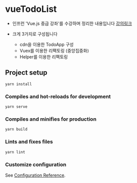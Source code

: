 # vueTodoList

- 인프런 'Vue.js 중급 강좌'를 수강하며 정리한 내용입니다
[강의링크](https://www.inflearn.com/course/vue-pwa-vue-js-%EC%A4%91%EA%B8%89)

- 크게 3가지로 구성됩니다
  - cdn을 이용한 TodoApp 구성
  - Vuex를 이용한 리팩토링 (중앙집중화)
  - Helper를 이용한 리팩토링
  

## Project setup
```
yarn install
```

### Compiles and hot-reloads for development
```
yarn serve
```

### Compiles and minifies for production
```
yarn build
```

### Lints and fixes files
```
yarn lint
```

### Customize configuration
See [Configuration Reference](https://cli.vuejs.org/config/).
